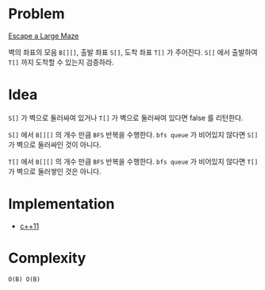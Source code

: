 # Problem

[Escape a Large Maze](https://leetcode.com/problems/escape-a-large-maze/)

벽의 좌표의 모음 `B[][]`, 출발 좌표 `S[]`, 도착 좌표 `T[]` 가
주어진다. `S[]` 에서 출발하여 `T[]` 까지 도착할 수 있는지 검증하라.

# Idea

`S[]` 가 벽으로 둘러싸여 있거나 `T[]` 가 벽으로 둘러싸여 있다면 false
를 리턴한다.

`S[]` 에서 `B[][]` 의 개수 만큼 `BFS` 반복을 수행한다. `bfs queue` 가
비어있지 않다면 `S[]` 가 벽으로 둘러싸인 것이 아니다.

`T[]` 에서 `B[][]` 의 개수 만큼 `BFS` 반복을 수행한다. `bfs queue` 가
비어있지 않다면 `T[]` 가 벽으로 둘러쌓인 것은 아니다.

# Implementation

* [c++11](a.cpp)

# Complexity

```
O(B) O(B)
```

